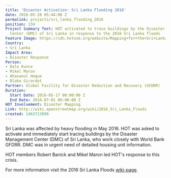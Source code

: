 ```yaml
---
title: 'Disaster Activation: Sri Lanka Flooding 2016'
date: 2016-05-20 05:44:00 Z
permalink: projects/sri_lanka_flooding_2016
position: 134
Project Summary Text: HOT activated to trace buildings by the Disaster Management
  Center (DMC) of Sri Lanka in response to the 2016 Sri Lanka floods
Feature Image: https://cdn.hotosm.org/website/Mapping+for+the+Sri+Lanka+Floods+at+Understanding+Risk+(May+2016).jpg
Country:
- Sri Lanka
Impact Area:
- Disaster Response
Person:
- Dale Kunce
- Mikel Maron
- Ahasanul Hoque
- Blake Girardot
Partner: Global Facility for Disaster Reduction and Recovery (GFDRR)
Duration:
  Start Date: 2016-05-17 00:00:00 Z
  End Date: 2016-07-01 00:00:00 Z
HOT Involvement: Disaster Mapping
Link: http://wiki.openstreetmap.org/wiki/2016_Sri_Lanka_Floods
created: 1463723090
---
```


Sri Lanka was affected by heavy flooding in May 2016. HOT was asked to activate and immediately start tracing buildings by the Disaster Management Center (DMC) of Sri Lanka, who work closely with World Bank GFDRR. DMC was in urgent need of detailed housing unit information.

HOT members Robert Banick and Mikel Maron led HOT's response to this crisis.

For more information visit the 2016 Sri Lanka Floods [wiki-page](http://wiki.openstreetmap.org/wiki/2016_Sri_Lanka_Floods).
